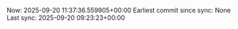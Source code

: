Now: 2025-09-20 11:37:36.559905+00:00 Earliest commit since sync: None Last sync: 2025-09-20 09:23:23+00:00
